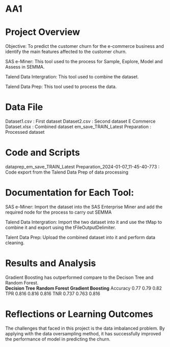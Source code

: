 # AA1

# Project Overview
Objective: To predict the customer churn for the e-commerce business and identify the main features affected to the customer churn.

SAS e-Miner: This tool used to the process for Sample, Explore, Model and Assess in SEMMA.

Talend Data Intergration: This tool used to combine the dataset.

Talend Data Prep: This tool used to process the data.

# Data File
Dataset1.csv : First dataset
Dataset2.csv : Second dataset
E Commerce Dataset.xlsx : Combined dataset
em_save_TRAIN_Latest Preparation : Processed dataset

# Code and Scripts

dataprep_em_save_TRAIN_Latest Preparation_2024-01-07_11-45-40-773 : Code export from the Talend Data Prep of data processing

# Documentation for Each Tool:

SAS e-Miner: Import the dataset into the SAS Enterprise Miner and add the required node for the process to carry out SEMMA

Talend Data Intergration: Import the two dataset into it and use the tMap to combine it and export using the tFileOutputDelimiter.

Talent Data Prep: Upload the combined dataset into it and perform data cleaning.

# Results and Analysis
Gradient Boosting has outperformed compare to the Decison Tree and Random Forest. 	
         **Decision Tree**	**Random Forest**	**Gradient Boosting**
Accuracy	  0.77	           0.79	          0.82
TPR	        0.816	           0.816	        0.816
TNR	        0.737	           0.763	        0.816

# Reflections or Learning Outcomes
The challenges that faced in this project is the data imbalanced problem. By applying with the data oversampling method, it has successfully improved the performance of model in predicting the churn. 


